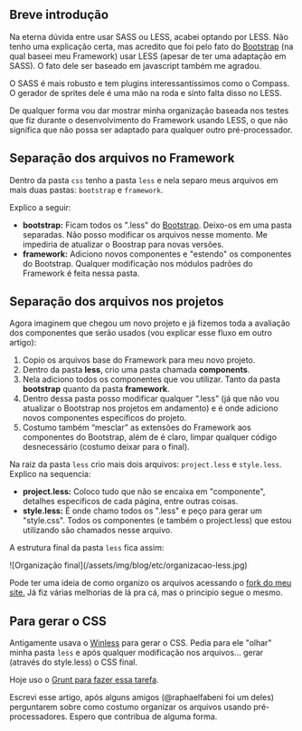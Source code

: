 ## Breve introdução

Na eterna dúvida entre usar SASS ou LESS, acabei optando por LESS. Não tenho uma explicação certa, mas acredito que foi pelo fato do [Bootstrap](http://twitter.github.io/bootstrap/) (na qual baseei meu Framework) usar LESS (apesar de ter uma adaptação em SASS). O fato dele ser baseado em javascript também me agradou.

O SASS é mais robusto e tem plugins interessantíssimos como o Compass. O gerador de sprites dele é uma mão na roda e sinto falta disso no LESS.

De qualquer forma vou dar mostrar minha organização baseada nos testes que fiz durante o desenvolvimento do Framework usando LESS, o que não significa que não possa ser adaptado para qualquer outro pré-processador.

## Separação dos arquivos no Framework

Dentro da pasta `css` tenho a pasta `less` e nela separo meus arquivos em mais duas pastas: `bootstrap` e `framework`.

Explico a seguir:

*   **bootstrap:** Ficam todos os ".less" do [Bootstrap](http://twitter.github.io/bootstrap/). Deixo-os em uma pasta separadas. Não posso modificar os arquivos nesse momento. Me impediria de atualizar o Boostrap para novas versões.
*   **framework:** Adiciono novos componentes e "estendo" os componentes do Bootstrap. Qualquer modificação nos módulos padrões do Framework é feita nessa pasta.

## Separação dos arquivos nos projetos

Agora imaginem que chegou um novo projeto e já fizemos toda a avaliação dos componentes que serão usados (vou explicar esse fluxo em outro artigo):

1.  Copio os arquivos base do Framework para meu novo projeto.
2.  Dentro da pasta **less**, crio uma pasta chamada **components**.
3.  Nela adiciono todos os componentes que vou utilizar. Tanto da pasta **bootstrap** quanto da pasta **framework**.
4.  Dentro dessa pasta posso modificar qualquer “.less" (já que não vou atualizar o Bootstrap nos projetos em andamento) e é onde adiciono novos componentes específicos do projeto.
5.  Costumo também “mesclar” as extensões do Framework aos componentes do Bootstrap, além de é claro, limpar qualquer código desnecessário (costumo deixar para o final).

Na raiz da pasta `less` crio mais dois arquivos: `project.less` e `style.less`. Explico na sequencia:

*   **project.less:** Coloco tudo que não se encaixa em "componente", detalhes especificos de cada página, entre outras coisas.
*   **style.less:** É onde chamo todos os ".less" e peço para gerar um "style.css". Todos os componentes (e também o project.less) que estou utilizando são chamados nesse arquivo.

A estrutura final da pasta `less` fica assim:

<div class="img-box">![Organização final](/assets/img/blog/etc/organizacao-less.jpg)</div>

Pode ter uma ideia de como organizo os arquivos acessando o [fork do meu site.](https://github.com/LFeh/Website/tree/master/src/files/css/less) Já fiz várias melhorias de lá pra cá, mas o principio segue o mesmo.

## Para gerar o CSS

Antigamente usava o [Winless](http://winless.org/) para gerar o CSS. Pedia para ele "olhar" minha pasta `less` e após qualquer modificação nos arquivos... gerar (através do style.less) o CSS final.

Hoje uso o [Grunt para fazer essa tarefa](https://github.com/LFeh/Grunt-Base/blob/master/Gruntfile.js).

Escrevi esse artigo, após alguns amigos (@raphaelfabeni foi um deles) perguntarem sobre como costumo organizar os arquivos usando pré-processadores. Espero que contribua de alguma forma.

